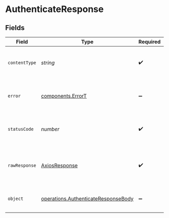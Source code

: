 # AuthenticateResponse


## Fields

| Field                                                                                      | Type                                                                                       | Required                                                                                   | Description                                                                                |
| ------------------------------------------------------------------------------------------ | ------------------------------------------------------------------------------------------ | ------------------------------------------------------------------------------------------ | ------------------------------------------------------------------------------------------ |
| `contentType`                                                                              | *string*                                                                                   | :heavy_check_mark:                                                                         | HTTP response content type for this operation                                              |
| `error`                                                                                    | [components.ErrorT](../../models/components/errort.md)                                     | :heavy_minus_sign:                                                                         | An unknown error occurred interacting with the API.                                        |
| `statusCode`                                                                               | *number*                                                                                   | :heavy_check_mark:                                                                         | HTTP response status code for this operation                                               |
| `rawResponse`                                                                              | [AxiosResponse](https://axios-http.com/docs/res_schema)                                    | :heavy_check_mark:                                                                         | Raw HTTP response; suitable for custom response parsing                                    |
| `object`                                                                                   | [operations.AuthenticateResponseBody](../../models/operations/authenticateresponsebody.md) | :heavy_minus_sign:                                                                         | The api key to use for authenticated endpoints.                                            |